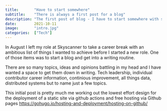 ```yaml
---
title:       "Have to start somewhere"
subtitle:    "There is always a first post for a blog"
description: "The first post of blog - I have to start somewhere with something"
date:        2021-10-11
image:       "intro.jpg"
categories:  ["Tech"]
---
```


In August I left my role at Skyscanner to take a career break with an ambitious list of things I wanted to achieve before I started a new role. One of those items was to start a blog and get into a writing routine.

There are so many topics, ideas and opinions battling in my head and I have wanted a space to get them down in writing. Tech leadership, individual contributor career information, continious improvement, all things data, distributed systems but to name just a few topics. 

This initial post is pretty much me working out the lowest effort design for the deployment of a static site via github actions and free hosting via Github pages https://gohugo.io/hosting-and-deployment/hosting-on-github/
